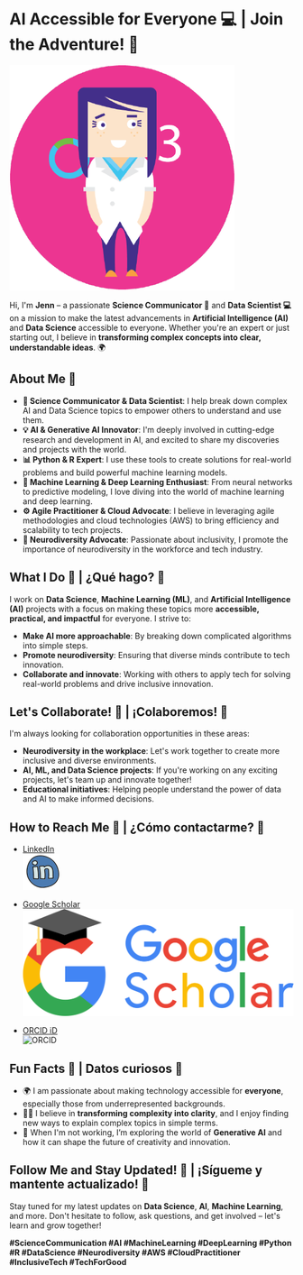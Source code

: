 # AI Accessible for Everyone 💻 | Join the Adventure! 🚀

![Profile Avatar](https://github.com/jcombari/jcombari/blob/main/Avatar_JC.png)

Hi, I'm **Jenn** – a passionate **Science Communicator 🧠** and **Data Scientist 💻** on a mission to make the latest advancements in **Artificial Intelligence (AI)** and **Data Science** accessible to everyone. Whether you're an expert or just starting out, I believe in **transforming complex concepts into clear, understandable ideas**. 🌍

## About Me 🌟

- **🔭 Science Communicator & Data Scientist**: I help break down complex AI and Data Science topics to empower others to understand and use them.
- **💡 AI & Generative AI Innovator**: I'm deeply involved in cutting-edge research and development in AI, and excited to share my discoveries and projects with the world.
- **📊 Python & R Expert**: I use these tools to create solutions for real-world problems and build powerful machine learning models.
- **🤖 Machine Learning & Deep Learning Enthusiast**: From neural networks to predictive modeling, I love diving into the world of machine learning and deep learning.
- **⚙️ Agile Practitioner & Cloud Advocate**: I believe in leveraging agile methodologies and cloud technologies (AWS) to bring efficiency and scalability to tech projects.
- **🧠 Neurodiversity Advocate**: Passionate about inclusivity, I promote the importance of neurodiversity in the workforce and tech industry.

## What I Do 🚀 | ¿Qué hago? 🚀

I work on **Data Science**, **Machine Learning (ML)**, and **Artificial Intelligence (AI)** projects with a focus on making these topics more **accessible, practical, and impactful** for everyone. I strive to:

- **Make AI more approachable**: By breaking down complicated algorithms into simple steps.
- **Promote neurodiversity**: Ensuring that diverse minds contribute to tech innovation.
- **Collaborate and innovate**: Working with others to apply tech for solving real-world problems and drive inclusive innovation.

## Let's Collaborate! 👯 | ¡Colaboremos! 👯

I'm always looking for collaboration opportunities in these areas:

- **Neurodiversity in the workplace**: Let's work together to create more inclusive and diverse environments.
- **AI, ML, and Data Science projects**: If you're working on any exciting projects, let's team up and innovate together!
- **Educational initiatives**: Helping people understand the power of data and AI to make informed decisions.

## How to Reach Me 📱 | ¿Cómo contactarme? 📱

- [LinkedIn](https://www.linkedin.com/in/jennyfercombariza/recent-activity/all/)  
  ![LinkedIn](https://github.com/jcombari/jcombari/blob/main/linkedin-circled.png)
  
- [Google Scholar](https://scholar.google.es/citations?user=bJBYlTQAAAAJ&amp;hl=es/)  
  ![Google Scholar](https://github.com/jcombari/jcombari/blob/main/kisspng-google-search-google-analytics-marketing-business-google-scholar-logo-5b4c8647e1f404.7173265615317417679255.png)

- [ORCID iD](https://orcid.org/0000-0003-2200-7732)  
  ![ORCID](https://orcid.org/sites/default/files/images/orcid_16x16.png)

## Fun Facts 🤩 | Datos curiosos 🤩

- 🌍 I am passionate about making technology accessible for **everyone**, especially those from underrepresented backgrounds.
- 🧑‍💻 I believe in **transforming complexity into clarity**, and I enjoy finding new ways to explain complex topics in simple terms.
- 🚀 When I'm not working, I’m exploring the world of **Generative AI** and how it can shape the future of creativity and innovation.

## Follow Me and Stay Updated! 📲 | ¡Sígueme y mantente actualizado! 📲

Stay tuned for my latest updates on **Data Science**, **AI**, **Machine Learning**, and more. Don't hesitate to follow, ask questions, and get involved – let's learn and grow together!

**#ScienceCommunication #AI #MachineLearning #DeepLearning #Python #R #DataScience #Neurodiversity #AWS #CloudPractitioner #InclusiveTech #TechForGood**


